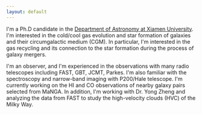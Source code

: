 ```yaml
---
layout: default
---
```

I'm a Ph.D candidate in the [Department of Astronomy at Xiamen University](https://astro.xmu.edu.cn/en/HOME.htm). I'm interested in the cold/cool gas evolution and star formation of galaxies and their circumgalactic medium (CGM). In particular, I'm interested in the gas recycling and its connection to the star formation during the process of galaxy mergers. 

I'm an observer, and I'm experienced in the observations with many radio telescopes including FAST, GBT, JCMT, Parkes. I'm also familiar with the spectroscopy and narrow-band imaging with P200/Hale telescope. I'm currently working on the HI and CO observations of nearby galaxy pairs selected from MaNGA. In addition, I'm working with Dr. Yong Zheng and analyzing the data from FAST to study the high-velocity clouds (HVC) of the Milky Way. 
